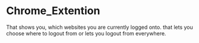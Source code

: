 # Chrome_Extention
That shows you, which websites you are currently logged onto.
that lets you choose where to logout from or lets you logout from everywhere.

